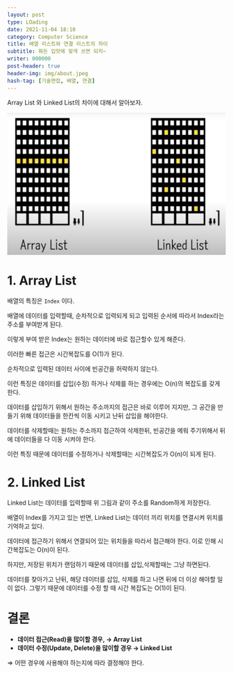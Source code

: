 ```yaml
---
layout: post
type: LOading
date: 2021-11-04 18:10
category: Computer Science
title: 배열 리스트와 연결 리스트의 차이
subtitle: 뭐든 입맛에 맞게 쓰면 되지~
writer: 000000
post-header: true
header-img: img/about.jpeg
hash-tag: [기술면접, 배열, 연결]
---
```


Array List 와 Linked List의 차이에 대해서 알아보자.

<img src="img/1.jpeg" alt="1" style="zoom:80%;" />

# 1. Array List

배열의 특징은 `Index` 이다.

배열에 데이터를 입력할때, 순차적으로 입력되게 되고 입력된 순서에 따라서 Index라는 주소를 부여받게 된다.

이렇게 부여 받은 Index는 원하는 데이터에 바로 접근할수 있게 해준다.

이러한 빠른 접근은 시간복잡도를 O(1)가 된다.

순차적으로 입력된 데이터 사이에 빈공간을 허락하지 않는다.

이런 특징은 데이터를 삽입(수정) 하거나 삭제를 하는 경우에는 O(n)의 복잡도를 갖게 한다.

데이터를 삽입하기 위해서 원하는 주소까지의 접근은 바로 이루어 지지만, 그 공간을 만들기 위해 데이터들을 한칸씩 이동 시키고 난뒤 삽입을 해야한다.

데이터를 삭제할때는 원하는 주소까지 접근하여 삭제한뒤, 빈공간을 메워 주기위해서 뒤에 데이터들을 다 이동 시켜야 한다.

이런 특징 때문에 데이터를 수정하거나 삭제할때는 시간복잡도가 O(n)이 되게 된다.

# 2. Linked List

Linked List는 데이터를 입력할때 위 그림과 같이 주소를 Random하게 저장한다.

배열이 Index를 가지고 있는 반면, Linked List는 데이터 끼리  위치를 연결시켜 위치를 기억하고 있다.

데이터에 접근하기 위해서 연결되어 있는 위치들을 따라서 접근해야 한다. 이로 인해 시간복잡도는 O(n)이 된다.

하지만, 저장된 위치가 랜덤하기 때문에 데이터를 삽입,삭제할때는 그냥 하면된다.

데이터를 찾아가고 난뒤, 해당 데이터를 삽입, 삭제를 하고 나면 뒤에 더 이상 해야할 일이 없다. 그렇기 때문에 데이터를 수정 할 때 시간 복잡도는 O(1)이 된다.

# 결론

- **데이터 접근(Read)을 많이할 경우, → Array List**
- **데이터 수정(Update, Delete)을 많이할 경우 → Linked List**

⇒ 어떤 경우에 사용해야 하는지에 따라 결정해야 한다.